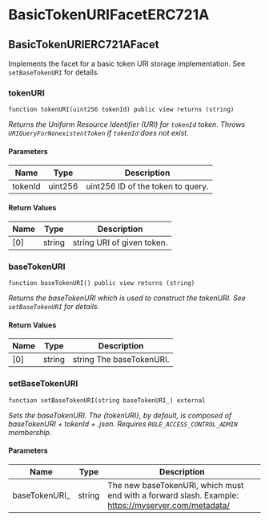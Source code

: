 # BasicTokenURIFacetERC721A

## BasicTokenURIERC721AFacet

Implements the facet for a basic token URI storage implementation. See `setBaseTokenURI` for details.

### tokenURI

```solidity
function tokenURI(uint256 tokenId) public view returns (string)
```

_Returns the Uniform Resource Identifier (URI) for `tokenId` token. Throws `URIQueryForNonexistentToken` if `tokenId` does not exist._

#### Parameters

| Name    | Type    | Description                       |
| ------- | ------- | --------------------------------- |
| tokenId | uint256 | uint256 ID of the token to query. |

#### Return Values

| Name | Type   | Description                |
| ---- | ------ | -------------------------- |
| \[0] | string | string URI of given token. |

### baseTokenURI

```solidity
function baseTokenURI() public view returns (string)
```

_Returns the baseTokenURI which is used to construct the tokenURI. See `setBaseTokenURI` for details._

#### Return Values

| Name | Type   | Description              |
| ---- | ------ | ------------------------ |
| \[0] | string | string The baseTokenURI. |

### setBaseTokenURI

```solidity
function setBaseTokenURI(string baseTokenURI_) external
```

_Sets the baseTokenURI. The {tokenURI}, by default, is composed of baseTokenURI + tokenId + .json. Requires `ROLE_ACCESS_CONTROL_ADMIN` membership._

#### Parameters

| Name           | Type   | Description                                                                                        |
| -------------- | ------ | -------------------------------------------------------------------------------------------------- |
| baseTokenURI\_ | string | The new baseTokenURI, which must end with a forward slash. Example: https://myserver.com/metadata/ |
